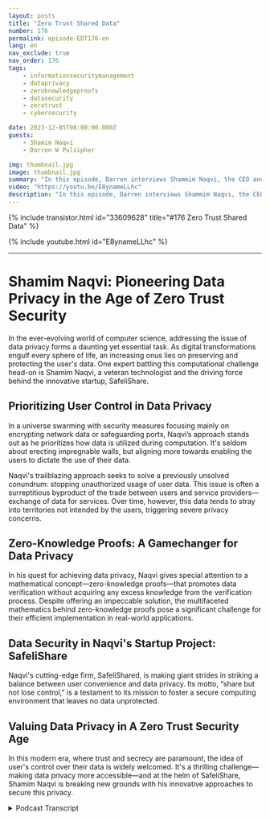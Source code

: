 ```yaml
---
layout: posts
title: "Zero Trust Shared Data"
number: 176
permalink: episode-EDT176-en
lang: en
nav_exclude: true
nav_order: 176
tags:
    - informationsecuritymanagement
    - dataprivacy
    - zeroknowledgeproofs
    - datasecurity
    - zerotrust
    - cybersecurity

date: 2023-12-05T08:00:00.000Z
guests:
    - Shamim Naqvi
    - Darren W Pulsipher

img: thumbnail.jpg
image: thumbnail.jpg
summary: "In this episode, Darren interviews Shammim Naqvi, the CEO and founder of SafelyShare, about managing and securing data in shared and collaborative environments using the zero-trust data model."
video: "https://youtu.be/E8ynameLLhc"
description: "In this episode, Darren interviews Shammim Naqvi, the CEO and founder of SafelyShare, about managing and securing data in shared and collaborative environments using the zero-trust data model."
---
```


<div>
{% include transistor.html id="33609628" title="#176 Zero Trust Shared Data" %}

{% include youtube.html id="E8ynameLLhc" %}
</div>

---

# Shamim Naqvi: Pioneering Data Privacy in the Age of Zero Trust Security

In the ever-evolving world of computer science, addressing the issue of data privacy forms a daunting yet essential task. As digital transformations engulf every sphere of life, an increasing onus lies on preserving and protecting the user's data. One expert battling this computational challenge head-on is Shamim Naqvi, a veteran technologist and the driving force behind the innovative startup, SafeliShare.

## Prioritizing User Control in Data Privacy

In a universe swarming with security measures focusing mainly on encrypting network data or safeguarding ports, Naqvi’s approach stands out as he prioritizes how data is utilized during computation. It's seldom about erecting impregnable walls, but aligning more towards enabling the users to dictate the use of their data.

Naqvi's trailblazing approach seeks to solve a previously unsolved conundrum: stopping unauthorized usage of user data. This issue is often a surreptitious byproduct of the trade between users and service providers—exchange of data for services. Over time, however, this data tends to stray into territories not intended by the users, triggering severe privacy concerns.

## Zero-Knowledge Proofs: A Gamechanger for Data Privacy

In his quest for achieving data privacy, Naqvi gives special attention to a mathematical concept—zero-knowledge proofs—that promotes data verification without acquiring any excess knowledge from the verification process. Despite offering an impeccable solution, the multifaceted mathematics behind zero-knowledge proofs pose a significant challenge for their efficient implementation in real-world applications.

## Data Security in Naqvi's Startup Project: SafeliShare

Naqvi's cutting-edge firm, SafeliShared, is making giant strides in striking a balance between user convenience and data privacy. Its motto, “share but not lose control,” is a testament to its mission to foster a secure computing environment that leaves no data unprotected.

## Valuing Data Privacy in A Zero Trust Security Age

In this modern era, where trust and secrecy are paramount, the idea of user's control over their data is widely welcomed. It's a thrilling challenge—making data privacy more accessible—and at the helm of SafeliShare, Shamim Naqvi is breaking new grounds with his innovative approaches to secure this privacy.



<details>
<summary> Podcast Transcript </summary>

<p></p>

</details>
